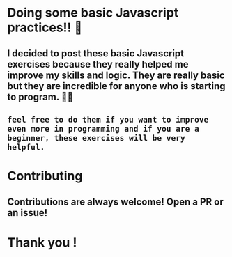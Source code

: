 
# Doing some basic Javascript practices!! 💯

## I decided to post these basic Javascript exercises because they really helped me improve my skills and logic. They are really basic but they are incredible for anyone who is starting to program. 😮‍💨

## ````feel free to do them if you want to improve even more in programming and if you are a beginner, these exercises will be very helpful.````

# Contributing 
## Contributions are always welcome! Open a PR or an issue!

# Thank you !

